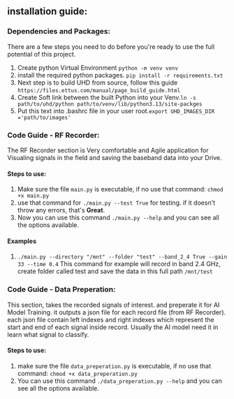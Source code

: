 ## installation guide:
### Dependencies and Packages:
There are a few steps you need to do before you're ready to use the full potential of this project.
1. Create python Virtual Environment `python -m venv venv`
2. install the required python packages. `pip install -r requirements.txt` 
3. Next step is to build UHD from source, follow this guide `https://files.ettus.com/manual/page_build_guide.html`
4. Create Soft link between the built Python into your Venv.`ln -s path/to/uhd/python path/to/venv/lib/python3.13/site-packges`
5. Put this text into .bashrc file in your user root.`export UHD_IMAGES_DIR ='path/to/images'`  
### Code Guide - RF Recorder:
The RF Recorder section is Very comfortable and Agile application for Visualing signals in the field and saving the baseband data into your Drive.
#### Steps to use:
1. Make sure the file `main.py` is executable, if no use that command: `chmod +x main.py`
2. use that command for `./main.py --test True` for testing.
if it doesn't throw any errors, that's **Great**.
3. Now you can use this command `./main.py --help` and you can see all the options available.
#### Examples
1. `./main.py --directory "/mnt" --folder "test" --band_2_4 True --gain 33 --time 0.4`
This command for example will record in band 2.4 GHz, create folder called test and save the data in this full path `/mnt/test` 
### Code Guide - Data Preperation:
This section, takes the recorded signals of interest. and preperate it for AI Model Training. it outputs a json file for each record file (from RF Recorder). each json file contain left indexes and right indexes which represent the start and end of each signal inside record. Usually the AI model need it in learn what signal to classify.

#### Steps to use:
1. make sure the file `data_preperation.py` is executable, if no use that command: `chmod +x data_preperation.py`
2. You can use this command `./data_preperation.py --help` and you can see all the options available.


